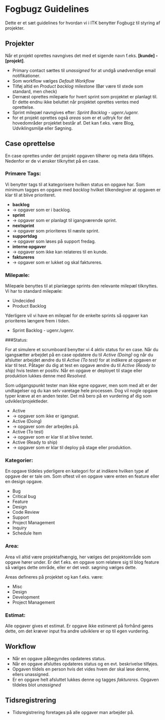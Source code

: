 # Fogbugz Guidelines

Dette er et sæt guidelines for hvordan vi i ITK benytter Fogbugz til styring af projekter.

## Projekter

Når et projekt oprettes navngives det med et sigende navn f.eks. __[kunde] - [projekt]__.

* Primary contact sættes til _unassigned_ for at undgå unødvendige email notifikationer.
* Som workflow vælges _Default Workflow_
* Tilføj altid en _Product backlog_ milestone (Bør være til stede som standard, men check)
* Dernæst oprettes milepæle for hvert sprint som projektet er planlagt til. Er dette endnu ikke beluttet når projektet oprettes ventes med oprettelse.
 * Sprint milepæl navngives efter: _Sprint Backlog - ugenr./ugenr._
* for et projekt oprettes også _areas_ som er et udtryk for det hovedområder projektet består af. Det kan f.eks. være Blog, Udviklingsmiljø eller Søgning.


## Case oprettelse

En case oprettes under det projekt opgaven tilhører og meta data tilføjes.
Nedenfor er de vi ønsker tilknyttet på en case.

### Primære Tags:

Vi benytter tags til at kategorisere hvilken status en opgave har. Som minimum tagges en opgave med _backlog_ hvilket tilkendegiver at opgaven er klar til at blive prioriteret.

* __backlog__
 * -> opgaver som er i backlog.
* __sprint__
 * -> opgaver som er planlagt til igangværende sprint.
* __nextsprint__
 * -> opgaver som prioriteres til næste sprint.
* __supportdag__
 * -> opgaver som løses på support fredag.
* __interne opgaver__
 * -> opgaver som ikke kan relateres til en kunde.
* __faktureres__
 * -> opgaver som er lukket og skal faktureres.

### Milepæle:

Milepæle benyttes til at planlægge sprints den relevante milepæl tilknyttes.
Vi har to standard milepæle:

* Undecided
* Product Backlog

Yderligere vil vi have en milepæl for de enkelte sprints så opgaver kan prioriteres længere frem i tiden.

* Sprint Backlog - ugenr./ugenr.

###Status:

For at simulere et scrumboard benytter vi 4 aktiv status for en case. Når du igangsætter arbejdet på en case opdatere du til _Active (Doing)_ og når du afslutter arbejdet ændre du til _Active (To test)_ for at indikere at opgaven er klar til test. Påtager du dig at test en opgave ændre du til _Active (Ready to ship)_ hvis testen er positiv. Når en opgave er deployet til stage eller produktion lukkes denne med _Resolved_.

Som udgangspunkt tester man ikke egne opgaver, men som med alt er der undtagelser og du kan selv varetage hele processen. Dog vil nogle opgave typer kræve at en anden tester. Det må bero på en vurdering af dig som udvikler/projektleder.

* Active
 * -> opgaver som ikke er igangsat.
* Active (Doing)
 * -> opgaver som der arbejdes på.
* Active (To test)
 * -> opgaver som er klar til at blive testet.
* Active (Ready to ship)
 * -> opgaver som er klar til deploy på stage eller produktion.


### Kategorier:

En opgave tildeles yderligere en kategori for at indikere hvilken type af opgave der er tale om. Som oftest vil en opgave være enten en feature eller en design opgave.

* Bug
* Critical bug
* Feature
* Design
* Code Review
* Support
* Project Management
* Inquiry
* Schedule Item

### Area:

Area vil altid være projektafhængig, her vælges det projektområde som opgave hører under. Er det f.eks. en opgave som relatere sig til blog feature så vælges dette område, eller er det vedr. søgning vælges dette.

Areas defineres på projektet og kan f.eks. være:

* Misc
* Design
* Development
* Project Management

### Estimat:

Alle opgaver gives et estimat. Er opgave ikke estimeret på forhånd gøres dette, om det kræver input fra andre udviklere er op til egen vurdering.

## Workflow

* Når en opgave påbegyndes opdateres status.
* Når en opgave afsluttes opdateres status og en evt. beskrivelse tilføjes.
* Opgaven tildels en person hvis det vides hvem der skal løse denne, ellers unassigned.
* Er en opgave helt afsluttet lukkes denne og tagges _faktureres_. Opgaven tildeles blot _unassigned_

## Tidsregistrering

* Tidsregistrering foretages på alle opgaver man arbejder på.

